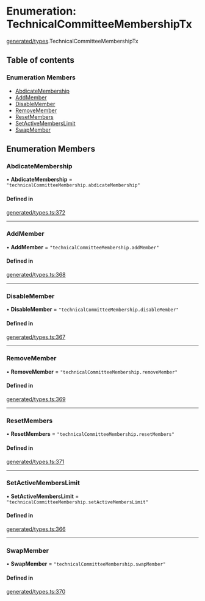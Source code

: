 # Enumeration: TechnicalCommitteeMembershipTx

[generated/types](../wiki/generated.types).TechnicalCommitteeMembershipTx

## Table of contents

### Enumeration Members

- [AbdicateMembership](../wiki/generated.types.TechnicalCommitteeMembershipTx#abdicatemembership)
- [AddMember](../wiki/generated.types.TechnicalCommitteeMembershipTx#addmember)
- [DisableMember](../wiki/generated.types.TechnicalCommitteeMembershipTx#disablemember)
- [RemoveMember](../wiki/generated.types.TechnicalCommitteeMembershipTx#removemember)
- [ResetMembers](../wiki/generated.types.TechnicalCommitteeMembershipTx#resetmembers)
- [SetActiveMembersLimit](../wiki/generated.types.TechnicalCommitteeMembershipTx#setactivememberslimit)
- [SwapMember](../wiki/generated.types.TechnicalCommitteeMembershipTx#swapmember)

## Enumeration Members

### AbdicateMembership

• **AbdicateMembership** = ``"technicalCommitteeMembership.abdicateMembership"``

#### Defined in

[generated/types.ts:372](https://github.com/PolymeshAssociation/polymesh-sdk/blob/339b7503/src/generated/types.ts#L372)

___

### AddMember

• **AddMember** = ``"technicalCommitteeMembership.addMember"``

#### Defined in

[generated/types.ts:368](https://github.com/PolymeshAssociation/polymesh-sdk/blob/339b7503/src/generated/types.ts#L368)

___

### DisableMember

• **DisableMember** = ``"technicalCommitteeMembership.disableMember"``

#### Defined in

[generated/types.ts:367](https://github.com/PolymeshAssociation/polymesh-sdk/blob/339b7503/src/generated/types.ts#L367)

___

### RemoveMember

• **RemoveMember** = ``"technicalCommitteeMembership.removeMember"``

#### Defined in

[generated/types.ts:369](https://github.com/PolymeshAssociation/polymesh-sdk/blob/339b7503/src/generated/types.ts#L369)

___

### ResetMembers

• **ResetMembers** = ``"technicalCommitteeMembership.resetMembers"``

#### Defined in

[generated/types.ts:371](https://github.com/PolymeshAssociation/polymesh-sdk/blob/339b7503/src/generated/types.ts#L371)

___

### SetActiveMembersLimit

• **SetActiveMembersLimit** = ``"technicalCommitteeMembership.setActiveMembersLimit"``

#### Defined in

[generated/types.ts:366](https://github.com/PolymeshAssociation/polymesh-sdk/blob/339b7503/src/generated/types.ts#L366)

___

### SwapMember

• **SwapMember** = ``"technicalCommitteeMembership.swapMember"``

#### Defined in

[generated/types.ts:370](https://github.com/PolymeshAssociation/polymesh-sdk/blob/339b7503/src/generated/types.ts#L370)
